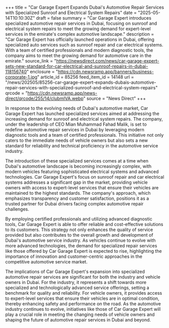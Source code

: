 +++
title = "Car Garage Expert Expands Dubai's Automotive Repair Services with Specialized Sunroof and Electrical System Repairs"
date = "2025-05-14T10:10:30Z"
draft = false
summary = "Car Garage Expert introduces specialized automotive repair services in Dubai, focusing on sunroof and electrical system repairs to meet the growing demand for expert-level services in the emirate's complex automotive landscape."
description = "Car Garage Expert has officially launched operations in Dubai, offering specialized auto services such as sunroof repair and car electrical systems. With a team of certified professionals and modern diagnostic tools, the company aims to meet the growing demand for automotive care in the emirate."
source_link = "https://newsdirect.com/news/car-garage-expert-sets-new-standard-for-car-electrical-and-sunroof-repairs-in-dubai-118156740"
enclosure = "https://cdn.newsramp.app/banners/business-corporate-1.jpg"
article_id = 85256
feed_item_id = 14148
url = "/news/202505/85256-car-garage-expert-expands-dubais-automotive-repair-services-with-specialized-sunroof-and-electrical-system-repairs"
qrcode = "https://cdn.newsramp.app/news-direct/qrcode/255/14/clubmIVA.webp"
source = "News Direct"
+++

<p>In response to the evolving needs of Dubai's automotive market, Car Garage Expert has launched specialized services aimed at addressing the increasing demand for sunroof and electrical system repairs. The company, under the leadership of CEO Mian Muhammad Fahad Malik, is set to redefine automotive repair services in Dubai by leveraging modern diagnostic tools and a team of certified professionals. This initiative not only caters to the immediate needs of vehicle owners but also sets a new standard for reliability and technical proficiency in the automotive service industry.</p><p>The introduction of these specialized services comes at a time when Dubai's automotive landscape is becoming increasingly complex, with modern vehicles featuring sophisticated electrical systems and advanced technologies. Car Garage Expert's focus on sunroof repair and car electrical systems addresses a significant gap in the market, providing vehicle owners with access to expert-level services that ensure their vehicles are maintained to the highest standards. The company's approach, which emphasizes transparency and customer satisfaction, positions it as a trusted partner for Dubai drivers facing complex automotive repair challenges.</p><p>By employing certified professionals and utilizing advanced diagnostic tools, Car Garage Expert is able to offer reliable and cost-effective solutions to its customers. This strategy not only enhances the quality of service provided but also contributes to the overall growth and development of Dubai's automotive service industry. As vehicles continue to evolve with more advanced technologies, the demand for specialized repair services like those offered by Car Garage Expert is expected to rise, highlighting the importance of innovation and customer-centric approaches in the competitive automotive service market.</p><p>The implications of Car Garage Expert's expansion into specialized automotive repair services are significant for both the industry and vehicle owners in Dubai. For the industry, it represents a shift towards more specialized and technologically advanced service offerings, setting a benchmark for quality and reliability. For vehicle owners, it provides access to expert-level services that ensure their vehicles are in optimal condition, thereby enhancing safety and performance on the road. As the automotive industry continues to evolve, initiatives like those of Car Garage Expert will play a crucial role in meeting the changing needs of vehicle owners and shaping the future of automotive repair services in Dubai and beyond.</p>